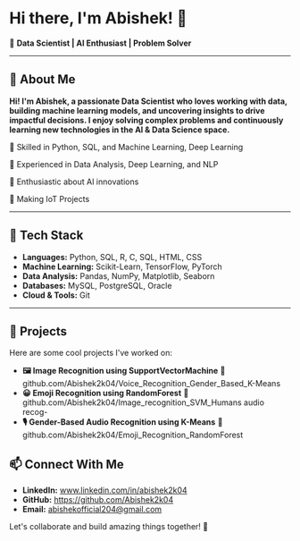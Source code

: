 # Hi there, I'm Abishek! 👋

🚀 **Data Scientist | AI Enthusiast | Problem Solver**

---

## 📌 About Me

**Hi! I'm Abishek, a passionate Data Scientist who loves working with data, building machine learning models, and uncovering insights to drive impactful decisions. I enjoy solving complex problems and continuously learning new technologies in the AI & Data Science space.**

🔹 Skilled in Python, SQL, and Machine Learning, Deep Learning

🔹 Experienced in Data Analysis, Deep Learning, and NLP

🔹 Enthusiastic about  AI innovations

🔹 Making IoT Projects 

---

## 🔧 Tech Stack

- **Languages:** Python, SQL, R, C, SQL, HTML, CSS
- **Machine Learning:** Scikit-Learn, TensorFlow, PyTorch
- **Data Analysis:** Pandas, NumPy, Matplotlib, Seaborn
- **Databases:** MySQL, PostgreSQL, Oracle 
- **Cloud & Tools:**  Git

---

## 📌 Projects
Here are some cool projects I've worked on:

-   **🖼️ Image Recognition using SupportVectorMachine**
🔗 github.com/Abishek2k04/Voice_Recognition_Gender_Based_K-Means
-   **😀 Emoji Recognition using RandomForest**
🔗 github.com/Abishek2k04/Image_recognition_SVM_Humans audio recog-
-   **🎙️ Gender-Based Audio Recognition using K-Means**
🔗 github.com/Abishek2k04/Emoji_Recognition_RandomForest

## 📫 Connect With Me

- **LinkedIn:** www.linkedin.com/in/abishek2k04
- **GitHub:** https://github.com/Abishek2k04
- **Email:** abishekofficial204@gmail.com

Let's collaborate and build amazing things together! 🚀

